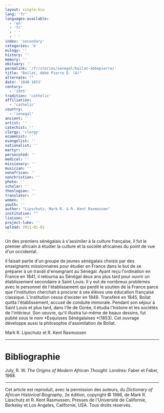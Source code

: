 ```yaml
---
layout: single-bio
lang: 'fr'
languages-available:
  - 'en'
  - 'fr'
  - ' '
  - ' '
index: 'secondary'
categories: 'b'
eulogy: ''
history: ''
memory: ''
obituary: ''
permalink: '/fr/stories/senegal/boilat-abbepierre/'
title: "Boilat, Abbé Pierre D. (A)"
alternate: ""
date: '1840-1853'
century:
  - '19th'
tradition: 'catholic'
affiliation:
  - 'catholic'
country:
  - 'senegal'
ancient: ''
artist: ''
catechist: ''
clergy: 'clergy'
ecumenist: ''
evangelist: ''
nationalist: ''
martyr: ''
persecuted: ''
medical: ''
missionary: ''
musician: ''
nonafrican: ''
nonchristian: ''
photo: ''
scholar: ''
theologian: ''
translator: ''
women: ''
youth: ''
author: "Lipschutz, Mark R. & R. Kent Rasmussen"
institution: ""
liaison: ""
project-luke: ''
upload: 2011-01-01
---
```




Un des premiers sénégalais à s'assimiler à la culture française, il fut le premier africain à étudier la culture et la société africaines du point de vue d'un occidental.

Il faisait partie d'un groupe de jeunes sénégalais choisis par des enseignants missionnaires pour étudier en France dans le but de se préparer à un travail d'enseignant au Sénégal.  Ayant reçu l'ordination en France en 1841, il retourna au Sénégal deux ans plus tard pour ouvrir un établissement secondaire à Saint Louis.  Il y eut de nombreux problèmes avec le personnel de l'établissement qui perdit le soutien de la France parce que l'institution cherchait à procurer à ses élèves une éducation française classique.  L'institution cessa d'exister en 1849.  Transféré en 1845, Boilat quitta l'établissement, accusé de conduite immorale. Pendant son séjour à Saint Louis et plus tard, dans l'île de Gorée, il étudia l'histoire et les sociétés de l'intérieur.  Son oeuvre, qu'il illustra lui-m&ecirc;me de beaux dessins, fut publié sous le nom *Esquisses Sénégalaises *(1853).  Cet ouvrage développe aussi la philosophie d'assimilation de Boilat.

Mark R. Lipschutz et R. Kent Rasmussen

---

# Bibliographie

July, R. W.  *The Origins of Modern African Thought.*  Londres: Faber et Faber, 1968.

---

Cet article est reproduit, avec la permission des auteurs, du *Dictionary of African Historical Biography*, 2e &eacute;dition, copyright &copy; 1986, de Mark R. Lipschutz et R. Kent Rasmussen,  Presses de l'Universit&eacute; de Californie, Berkeley et Los Angeles, Californie, USA.  Tous droits r&eacute;serv&eacute;s.
